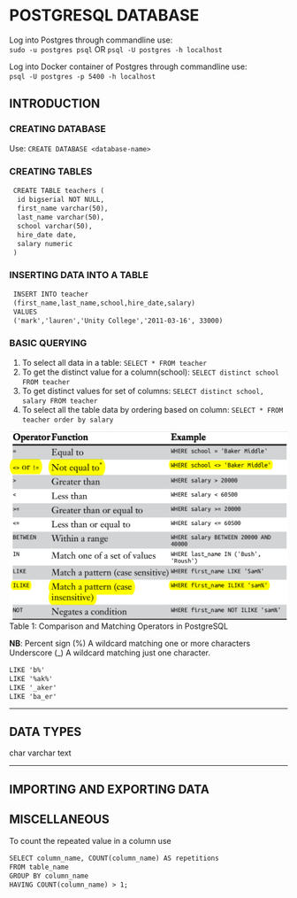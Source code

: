 # POSTGRESQL DATABASE

Log into Postgres through commandline use:   
`sudo -u postgres psql` OR `psql -U postgres -h localhost`  

Log into Docker container of Postgres through commandline use:  
`psql -U postgres -p 5400 -h localhost`  


## INTRODUCTION

### CREATING DATABASE

Use: `CREATE DATABASE <database-name>`

### CREATING TABLES  
```
 CREATE TABLE teachers (
  id bigserial NOT NULL,
  first_name varchar(50),
  last_name varchar(50),
  school varchar(50),
  hire_date date,
  salary numeric
 )
```

### INSERTING DATA INTO A TABLE
```mysql
 INSERT INTO teacher 
 (first_name,last_name,school,hire_date,salary) 
 VALUES 
 ('mark','lauren','Unity College','2011-03-16', 33000)
```

### BASIC QUERYING  
1. To select all data in a table:
`SELECT * FROM teacher`  
1. To get the distinct value for a column(school):
`SELECT distinct school FROM teacher`
1. To get distinct values for set of columns: 
`SELECT distinct school, salary FROM teacher`
1. To select all the table data by ordering based on column:
`SELECT * FROM teacher order by salary`

![Comparison and Matching Operators in PostgreSQL](image.png)  
Table 1: Comparison and Matching Operators in PostgreSQL

**NB**: 
Percent sign (%) A wildcard matching one or more characters
Underscore (_) A wildcard matching just one character.
```
LIKE 'b%'
LIKE '%ak%'
LIKE '_aker'
LIKE 'ba_er'
```
---  

## DATA TYPES
char
varchar
text

---

## IMPORTING AND EXPORTING DATA









## MISCELLANEOUS
To count the repeated value in a column use  
```mysql
SELECT column_name, COUNT(column_name) AS repetitions
FROM table_name
GROUP BY column_name
HAVING COUNT(column_name) > 1;
```

